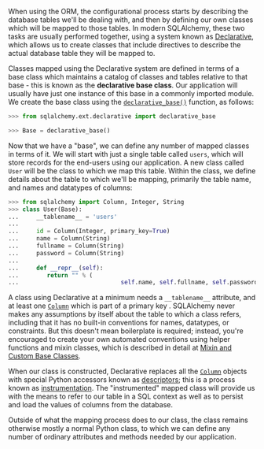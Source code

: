 When using the ORM, the configurational process starts by describing the database tables we'll be dealing with, and then by defining our own classes which will be mapped to those tables. In modern SQLAlchemy, these two tasks are usually performed together, using a system known as [Declarative](http://docs.sqlalchemy.org/extensions/declarative/index.html), which allows us to create classes that include directives to describe the actual database table they will be mapped to.

Classes mapped using the Declarative system are defined in terms of a base class which maintains a catalog of classes and tables relative to that base - this is known as the **declarative base class**. Our application will usually have just one instance of this base in a commonly imported module. We create the base class using the [`declarative_base()`](http://docs.sqlalchemy.org/extensions/declarative/api.html#sqlalchemy.ext.declarative.declarative_base "sqlalchemy.ext.declarative.declarative_base") function, as follows:
    
```python    
>>> from sqlalchemy.ext.declarative import declarative_base

>>> Base = declarative_base()
```

Now that we have a "base", we can define any number of mapped classes in terms of it. We will start with just a single table called `users`, which will store records for the end-users using our application. A new class called `User` will be the class to which we map this table. Within the class, we define details about the table to which we'll be mapping, primarily the table name, and names and datatypes of columns:
    
```python    
>>> from sqlalchemy import Column, Integer, String
>>> class User(Base):
...     __tablename__ = 'users'
...
...     id = Column(Integer, primary_key=True)
...     name = Column(String)
...     fullname = Column(String)
...     password = Column(String)
...
...     def __repr__(self):
...        return "" % (
...                             self.name, self.fullname, self.password)
```

A class using Declarative at a minimum needs a `__tablename__` attribute, and at least one [`Column`](http://docs.sqlalchemy.org/core/metadata.html#sqlalchemy.schema.Column "sqlalchemy.schema.Column") which is part of a primary key . SQLAlchemy never makes any assumptions by itself about the table to which a class refers, including that it has no built-in conventions for names, datatypes, or constraints. But this doesn't mean boilerplate is required; instead, you're encouraged to create your own automated conventions using helper functions and mixin classes, which is described in detail at [Mixin and Custom Base Classes](http://docs.sqlalchemy.org/extensions/declarative/mixins.html#declarative-mixins).

When our class is constructed, Declarative replaces all the [`Column`](http://docs.sqlalchemy.org/core/metadata.html#sqlalchemy.schema.Column "sqlalchemy.schema.Column") objects with special Python accessors known as [descriptors](http://docs.sqlalchemy.org/glossary.html#term-descriptors); this is a process known as [instrumentation](http://docs.sqlalchemy.org/glossary.html#term-instrumentation). The "instrumented" mapped class will provide us with the means to refer to our table in a SQL context as well as to persist and load the values of columns from the database.

Outside of what the mapping process does to our class, the class remains otherwise mostly a normal Python class, to which we can define any number of ordinary attributes and methods needed by our application.
